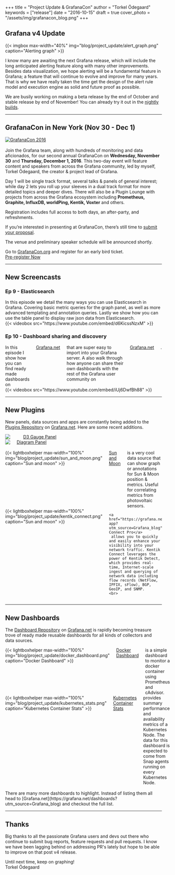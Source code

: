 +++
title = "Project Update & GrafanaCon"
author = "Torkel Ödegaard"
keywords = ["release"]
date = "2016-10-15"
draft = true
cover_photo = "/assets/img/grafanacon_blog.png"
+++

## Grafana v4 Update

{{< imgbox max-width="40%" img="blog/project_update/alert_graph.png" caption="Alerting graph" >}}

I know many are awaiting the next Grafana release, which will include the long anticipated alerting
feature along with many other improvements. Besides data visualization, we hope alerting will be a
fundamental feature in Grafana; a feature that will continue to evolve and improve for many years.
That is why we have really taken the time get the design of the alert rule model and execution
engine as solid and future proof as possible.

We are busily working on making a beta release by the end of October and stable release by end of November!
You can already try it out in the [nightly builds](http://grafana.org/builds/).

<div class="clearfix"></div>

<hr />

## GrafanaCon in New York (Nov 30 - Dec 1)

<a href="http://grafanacon.org" target="_blank"><img src="/assets/img/grafanacon_blog_list.png" alt="GrafanaCon 2016" title="GrafanaCon 2016"/></a><br /><br />
Join the Grafana team, along with hundreds of monitoring and data aficionados, for our second annual
GrafanaCon on <strong>Wednesday, November 30</strong> and <strong>Thursday, December 1, 2016</strong>. This two-day event will feature content
and speakers from across the Grafana community, led by myself, Torkel Ödegaard, the creator & project lead of Grafana. 

Day 1 will be single track format, several talks & panels of general interest; while day 2 lets you roll up your sleeves in a dual track format for more detailed topics and deeper dives.  There will also be a Plugin Lounge with projects from across the Grafana ecosystem including <strong>Prometheus, Graphite, InfluxDB, worldPing, Kentik, Voxter</strong> and others.

Registration includes full access to both days, an after-party, and refreshments.

If you’re interested in presenting at GrafanaCon, there’s still time to <a href="http://raintank.io/grafanacon-2016?utm_source=grafana_blog" target="_blank">submit your proposal</a>.

The venue and preliminary speaker schedule will be announced shortly.

Go to [GrafanaCon.org](http://grafanacon.org) and register for an early bird ticket.
<br/>
<a href="http://grafanacon.org" class="button secondary radius">Pre-register Now</a>

<hr />

## New Screencasts

### Ep 9 - Elasticsearch

<div class="row">
  <div class="medium-6 columns">
    In this episode we detail the many ways you can use Elasticsearch in Grafana. Covering basic metric
    queries for the graph panel, as well as more advanced templating and annotation queries. Lastly
    we show how you can use the table panel to display raw json data from Elasticsearch.
  </div>
  <div class="medium-6 columns">
    {{< videobox src="https://www.youtube.com/embed/d6KicssNzxM" >}}
  </div>
</div>

### Ep 10 - Dashboard sharing and discovery

<div class="row">
  <div class="medium-6 columns">
    In this episode I show how you can find ready made dashboards on <a href="https://grafana.net?utm_source=Grafana_blog" target="_blank">Grafana.net</a> that
    are super easy to import into your Grafana server. A also walk through how anyone
    can share their own dashboards with the rest of the Grafana user community on <a href="https://grafana.net?utm_source=Grafana_blog" target="_blank">Grafana.net</a>.
  </div>
  <div class="medium-6 columns">
    {{< videobox src="https://www.youtube.com/embed/iUj6DwfBh88" >}}
  </div>
</div>


<div class="clearfix"></div>

<hr />

## New Plugins

New panels, data sources and apps are constantly being added to the [Plugins Repository](https://grafana.net/plugins?utm_source=Grafana_blog) on [Grafana.net](https://grafana.net?utm_source=Grafana_blog).
Here are some recent additions.

<div class="row">
  <div class="medium-6 columns">
    <a href="https://grafana.net/plugins/briangann-gauge-panel">
      <img src="/assets/img/blog/project_update/d3_gauge.png">
    </a>
    <br>
    <a href="https://grafana.net/plugins/briangann-gauge-panel">D3 Gauge Panel</a>
  </div>
  <div class="medium-6 columns">
    <a href="https://grafana.net/plugins/jdbranham-diagram-panel">
      <img src="/assets/img/blog/project_update/diagram_panel.png">
    </a>
    <a href="https://grafana.net/plugins/jdbranham-diagram-panel">Diagram Panel</a>
  </div>
</div>

<br>

<div class="row">
  <div class="medium-6 columns">
   {{< lightboxhelper max-width="100%" img="blog/project_update/sun_and_moon.png" caption="Sun and moon" >}}
   <a href="https://grafana.net/plugins/fetzerch-sunandmoon-datasource?utm_source=Grafana_blog">Sun and Moon</a> is a very cool data source that can show graph or annotations for Sun &amp; Moon position &amp; metrics.
   Useful for correlating metrics from photovoltaic sensors.
  </div>
  <div class="medium-6 columns">
    {{< lightboxhelper max-width="100%" img="blog/project_update/kentik_connect.png" caption="Sun and moon" >}}

    <a href="https://grafana.net/plugins/kentik-app?utm_source=Grafana_blog">Kentik Connect Pro</a>
     allows you to quickly and easily enhance your visibility into your network traffic. Kentik Connect leverages the power of Kentik Detect, which provides real-time, Internet-scale ingest and querying of network data including flow records (NetFlow, IPFIX, sFlow), BGP, GeoIP, and SNMP.
    <br>
  </div>
</div>

<hr />

## New Dashboards

The [Dashboard Repository](https://grafana.net/dashboards?utm_source=Grafana_blog") on [Grafana.net](https://grafana.net?utm_source=Grafana_blog") is rapidly becoming
treasure trove of ready made reusable dashboards for all kinds of collectors and data sources.

<div class="row">
  <div class="medium-6 columns">
   {{< lightboxhelper max-width="100%" img="blog/project_update/docker_dashboard.png" caption="Docker Dashboard" >}}
   <a href="https://grafana.net/dashboards/179?utm_source=Grafana_blog">Docker Dashboard</a> is a simple dashboard to monitor a docker
   container using Prometheus and cAdvisor.
  </div>
  <div class="medium-6 columns">
    {{< lightboxhelper max-width="100%" img="blog/project_update/kubernetes_stats.png" caption="Kubernetes Container Stats" >}}
    <a href="https://grafana.net/dashboards/482?utm_source=Grafana_blog">Kubernetes Container Stats</a> provides summary performance and availability metrics of a Kubernetes Node. The data for this dashboard is expected to come from Snap agents running on every Kubernetes Node.
  </div>
</div>

<br>
There are many more dashboards to highlight. Instead of listing them all head to [Grafana.net](https://grafana.net/dashboards?utm_source=Grafana_blog)
and checkout the full list.

<hr />

## Thanks

Big thanks to all the passionate Grafana users and devs out there who continue to submit bug reports, feature
requests and pull requests. I know we have been lagging behind on addressing PR's lately but hope to be able to improve on
that post v4 release.

Until next time, keep on graphing!<br>
Torkel Ödegaard
